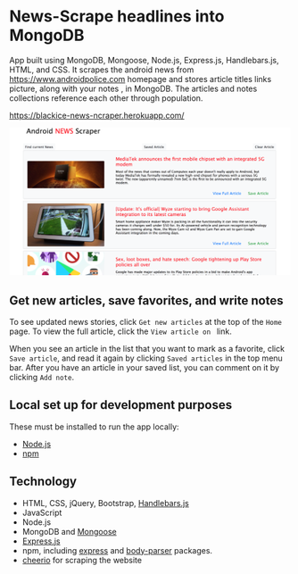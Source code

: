 # News-Scrape headlines into MongoDB

 App built using MongoDB, Mongoose, Node.js, Express.js, Handlebars.js, HTML, and CSS. It scrapes the  android news from https://www.androidpolice.com homepage and stores article titles links picture, along with your notes , in MongoDB. The articles and notes collections reference each other through population.

https://blackice-news-ncraper.herokuapp.com/

![screenshot of the homepage](public/images/homeScreen.png)

## Get new articles, save favorites, and write notes

To see updated news stories, click `Get new articles` at the top of the `Home` page. To view the full article, click the `View article on ` link. 

When you see an article in the list that you want to mark as a favorite, click `Save article`, and read it again by clicking `Saved articles` in the top menu bar. After you have an article in your saved list, you can comment on it by clicking `Add note`.


## Local set up for development purposes

These must be installed to run the app locally:

- [Node.js](https://nodejs.org/en/)
- [npm](https://www.npmjs.com/get-npm)


## Technology

- HTML, CSS, jQuery, Bootstrap, [Handlebars.js](https://handlebarsjs.com/)
- JavaScript
- Node.js
- MongoDB and [Mongoose](http://mongoosejs.com/)
- [Express.js](https://expressjs.com/)
- npm, including [express](https://www.npmjs.com/package/express) and [body-parser](https://www.npmjs.com/package/body-parser) packages.
- [cheerio](https://cheerio.js.org/) for scraping the website
